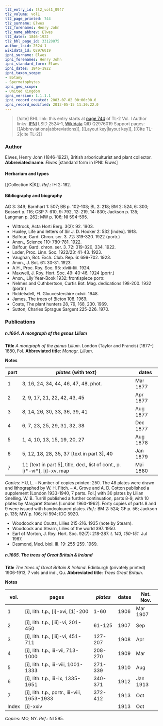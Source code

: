 ```yaml
---
tl2_entry_id: tl2_vol1_0947
tl2_volume: vol1
tl2_page_printed: 744
tl2_surname: Elwes
tl2_forenames: Henry John
tl2_name_abbrev: Elwes
tl2_dates: 1846-1922
tl2_bhl_page_id: 33120875
author_lsid: 2524-1
wikidata_id: Q2976019
ipni_surname: Elwes
ipni_forenames: Henry John
ipni_standard_form: Elwes
ipni_dates: 1846-1922
ipni_taxon_scope: 
- Botany
- Spermatophytes
ipni_geo_scope: 
- United Kingdom
ipni_version: 1.1.1.1
ipni_record_created: 2003-07-02 00:00:00.0
ipni_record_modified: 2013-05-15 11:30:22.0
---
```


> [!cite] BHL link: this entry starts at [page 744](https://www.biodiversitylibrary.org/page/33120875) of TL-2 Vol. I
> Author links: [IPNI](https://www.ipni.org/a/2524-1) LSID 2524-1, [Wikidata](https://www.wikidata.org/wiki/Q2976019) QID Q2976019
> Support pages: [[Abbreviations|abbreviations]], [[Layout key|layout key]], [[Cite TL-2|cite TL-2]]

### Author

Elwes, Henry John (1846-1922), British arboriculturist and plant collector. 
**Abbreviated name**: *Elwes* \[standard form in IPNI: *Elwes*\]

#### Herbarium and types

[[Collection K|K]].
*Ref*.: IH 2: 182.

#### Bibliography and biography

AG 3: 349; Barnhart 1: 507; BB p. 102-103; BL 2: 218; BM 2: 524, 6: 300; Bossert p. 116; CSP 7: 610, 9: 792, 12: 219, 14: 830; Jackson p. 135; Langman p. 262; MW p. 106; NI 594-595.
- Wittrock, Acta Horti Berg. 3(2): 92. 1903.
- Huxley, Life and letters of Sir J. D. Hooker 2: 532 \[index\]. 1918.
- Balfour, Gard. Chron. ser. 3. 72: 319-320. 1922 (portr.)
- Anon., Science 110: 780-781. 1922.
- Balfour, Gard. chron. ser. 3. 72: 319-320, 334. 1922.
- Loder, Proc. Linn. Soc. 1922/23: 41-43. 1923.
- Vaughan, Bot. Exch. Club. Rep. 6: 699-702. 1923.
- Anon., J. Bot. 61: 30-31. 1923.
- A.H., Proc. Roy. Soc. 95: xlviii-liii. 1924.
- Maxwell, J. Roy. Hort. Soc. 49: 40-46. 1924 (portr.)
- Anon., Lily Year-Book 1932: frontispiece portr.
- Nelmes and Cuthbertson, Curtis Bot. Mag. dedications 198-200. 1932 (portr.)
- Riddelsdell, Fl. Gloucestershire cxlvii. 1948.
- James, The trees of Bicton 108. 1969.
- Coats, The plant hunters 28, 79, 168, 230. 1969.
- Sutton, Charles Sprague Sargent 225-226. 1970.

### Publications

##### n.1664. A mongraph of the genus Lilium

**Title**
*A mongraph of the genus Lilium*. London (Taylor and Francis) \[1877-\] 1880, Fol.
**Abbreviated title**: *Monogr. Lilium*.

**Notes**

|part	|*plates* (with text)	|dates|
|---	|---	|---	|
|1	|3, 16, 24, 34, 44, 46, 47, 48, phot.	|Mar 1877|
|2	|2, 9, 17, 21, 22, 42, 43, 45	|Apr 1877|
|3	|8, 14, 26, 30, 33, 36, 39, 41	|Aug 1877|
|4	|6, 7, 23, 25, 29, 31, 32, 38	|Dec 1877|
|5	|1, 4, 10, 13, 15, 19, 20, 27	|Aug 1878|
|6	|5, 12, 18, 28, 35, 37 \[text in part 3\], 40	|Jan 1879|
|7	|11 \[text in part 5\], title, ded., list of cont., p. \[i\*-vi\*\], \[i\]-xv, map	|Mai 1880|

*Copies*: HU, L. – Number of copies printed: 250. The 48 plates were drawn and lithographed by W. H. Fitch. – A. Grove and A. D. Cotton published a supplement \[London 1933-1940, 7 parts. Fol.\] with 30 plates by Lilian Snelling. W. B. Turrill published a further continuation, parts 8-9, with 10 plates by Margaret Stones \[London 1960-1962\].
Forty copies of parts 8 and 9 were issued with handcoloured plates.
*Ref*.: BM 2: 524; GF p. 56; Jackson p. 135; MW p. 106; NI 594; IDC 5920.
- Woodcock and Coutts, Lilies 215-216. 1935 (note by Stearn).
- Woodcock and Stearn, Lilies of the world 397. 1950.
- Earl of Morton, J. Roy. Hort. Soc. 92(7): 218-287. *t. 143, 150-151.* Jul 1967.
- Desmond, Med. biol. III. 19: 255-259. 1969.

##### n.1665. The trees of Great Britain & Ireland

**Title**
*The trees of Great Britain & Ireland*. Edinburgh (privately printed) 1906-1913, 7 vols and ind., Qu.
**Abbreviated title**: *Trees Great Britain*.

**Notes**

|vol.	|pages	|*plates*	|dates	|Nat. Nov.|
|---	|---	|---	|---	|---	|
|1	|\[i\], lith. t.p., \[i\]-xvi, \[1\]-200	|1-60	|1906	|Mar 1907|
|2	|\[i\], lith. t.p., \[iii\]-vi, 201-450	|61-125	|1907	|Sep|
|3	|\[i\], lith. t.p., \[iii\]-vi, 451-711	|127-207	|1908	|Apr|
|4	|\[i\], lith. t.p., iii-vii, 713-1000	|208-270	|1909	|Mar|
|5	|\[i\], lith. t.p., iii-viii, 1001-1333	|271-339	|1910	|Aug|
|6	|\[i\], lith. t.p., iii-ix, 1335-1651	|340-371	|1912	|Jan 1913|
|7	|\[i\], lith. t.p., portr., iii-viii, 1653-1933	|372-412	|1913	|Oct|
|Index	|\[i\]-xxiv	|	|1913	|Oct|

*Copies*: MO, NY.
*Ref*.: NI 595.

